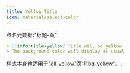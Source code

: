 ```yaml
---
title: Yellow Title
icon: material/select-color
---
```


点名元数据:"标题-黄"

```md
> [!info|title-yellow] Title will be yellow
> The background color will display as usual
```

样式本身也适用于["all-yellow"](。/combined-styling/page-9.md)页:1["bg-yellow"](。/bg-styling/page-9.md)。.
